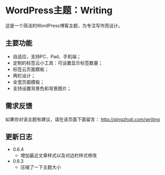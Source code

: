 # WordPress主题：Writing
这是一个简洁的WordPress博客主题，为专注写作而设计。

## 主要功能
- 自适应，支持PC、Pad、手机端；
- 定制的标签云小工具：可设置显示标签数量；
- 标签云页面模板；
- 两栏设计；
- 全宽页面模板；
- 支持设置背景色和背景图片；

## 需求反馈
如果你对该主题有建议，请在该页面下面留言：
http://qingzhuti.com/writing

## 更新日志
- 0.6.4
  - 增加最近文章样式以及对边栏样式修改
- 0.6.3
  - 压缩了一下主题大小
